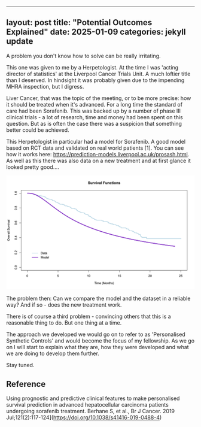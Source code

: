 
---
layout: post
title:  "Potential Outcomes Explained"
date: 2025-01-09
categories: jekyll update
---

A problem you don't know how to solve can be really irritating.

This one was given to me by a Herpetologist.   At the time I was 'acting director of statistics' at the Liverpool Cancer Trials Unit.  A much loftier title than I deserved.  In hindsight it was probably given due to the impending MHRA inspection, but I digress.

Liver Cancer, that was the topic of the meeting, or to be more precise: how it should be treated when it's advanced.  For a long time the standard of care had been Sorafenib.  This was backed up by a number of phase III clinical trials - a lot of research, time and money had been spent on this question.  But as is often the case there was a suspicion that something better could be achieved.

This Herpetologist in particular had a model for Sorafenib.  A good model based on RCT data and validated on real world patients [1].  You can see how it works here: https://prediction-models.liverpool.ac.uk/prosash.html.  As well as this there was also data on a new treatment and at first glance it looked pretty good....


![potOut_fig1](/assets/images/pscintro1.png)


The problem then:  Can we compare the model and the dataset in a reliable way? And if so - does the new treatment work.

There is of course a third problem - convincing others that this is a reasonable thing to do.  But one thing at a time.

The approach we developed we would go on to refer to as 'Personalised Synthetic Controls' and would become the focus of my fellowship.  As we go on I will start to explain what they are, how they were developed and what we are doing to develop them further.

Stay tuned.

## Reference

Using prognostic and predictive clinical features to make personalised survival prediction in advanced hepatocellular carcinoma patients undergoing sorafenib treatment. Berhane S, et al., Br J Cancer. 2019 Jul;121(2):117-124](https://doi.org/10.1038/s41416-019-0488-4)
